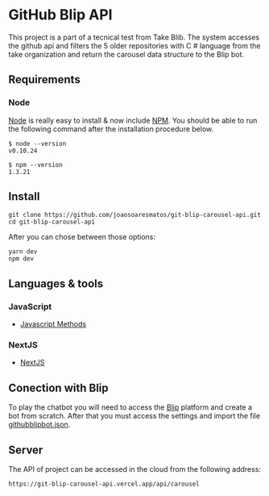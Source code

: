 # GitHub Blip API
This project is a part of a tecnical test from Take Blib. The system accesses the github api and filters the
 5 older repositories with C # language from the take organization and return the carousel data structure to the Blip bot.

## Requirements

### Node

[Node](http://nodejs.org/) is really easy to install & now include [NPM](https://npmjs.org/).
You should be able to run the following command after the installation procedure
below.

    $ node --version
    v0.10.24

    $ npm --version
    1.3.21


## Install

    git clone https://github.com/joaosoaresmatos/git-blip-carousel-api.git
    cd git-blip-carousel-api

After you can chose between those options:

    yarn dev
    npm dev



## Languages & tools

### JavaScript

- [Javascript Methods](https://developer.mozilla.org/pt-BR/docs/Web/JavaScript)

### NextJS

- [NextJS](https://nextjs.org/) 


## Conection with Blip


To play the chatbot you will need to access the [Blip](https://portal.blip.ai/application) platform  and create a bot from scratch. After that you must access the settings and import the file [githubblipbot.json](https://github.com/joaosoaresmatos/git-blip-carousel-api/blob/master/githubblipbot.json).

## Server


The API of project can be accessed in the cloud from the following address:

    https://git-blip-carousel-api.vercel.app/api/carousel


